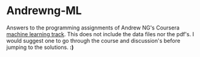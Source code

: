 # Andrewng-ML
Answers to the programming assignments of Andrew NG's Coursera [machine learning track](https://www.coursera.org/learn/machine-learning).
This does not include the data files nor the pdf's. I would suggest one to go through the course and discussion's before jumping to the solutions. **:)**
